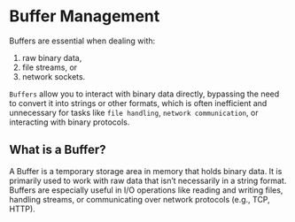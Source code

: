# Buffer Management

Buffers are essential when dealing with:

1. raw binary data,
2. file streams, or
3. network sockets.

`Buffers` allow you to interact with binary data directly, bypassing the need to convert it into strings or other formats, which is often inefficient and unnecessary for tasks like `file handling`, `network communication`, or interacting with binary protocols.

## What is a Buffer?
A Buffer is a temporary storage area in memory that holds binary data. It is primarily used to work with raw data that isn’t necessarily in a string format. Buffers are especially useful in I/O operations like reading and writing files, handling streams, or communicating over network protocols (e.g., TCP, HTTP).